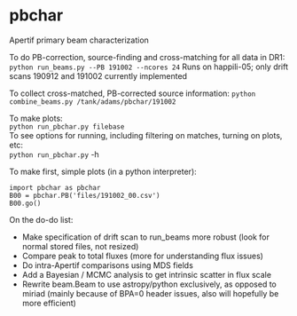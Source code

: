 # pbchar
Apertif primary beam characterization

To do PB-correction, source-finding and cross-matching for all data in DR1:
`python run_beams.py --PB 191002 --ncores 24`
Runs on happili-05; only drift scans 190912 and 191002 currently implemented

To collect cross-matched, PB-corrected source information:
`python combine_beams.py /tank/adams/pbchar/191002`

To make plots: <br>
`python run_pbchar.py filebase` <br>
To see options for running, including filtering on matches, turning on plots, etc: <br>
`python run_pbchar.py` -h

To make first, simple plots (in a python interpreter):

```
import pbchar as pbchar
B00 = pbchar.PB('files/191002_00.csv')
B00.go()
```


On the do-do list:
- Make specification of drift scan to run_beams more robust (look for normal stored files, not resized)
- Compare peak to total fluxes (more for understanding flux issues)
- Do intra-Apertif comparisons using MDS fields
- Add a Bayesian / MCMC analysis to get intrinsic scatter in flux scale
- Rewrite beam.Beam to use astropy/python exclusively, as opposed to miriad (mainly because of BPA=0 header issues, also will hopefully be more efficient)
